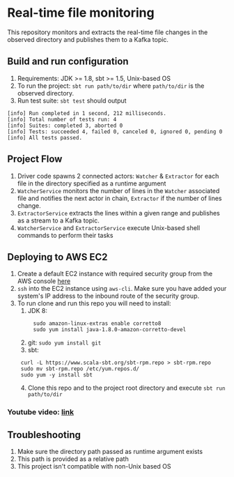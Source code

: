# Real-time file monitoring

This repository monitors and extracts the real-time file changes in the observed directory and publishes them to a Kafka topic.

## Build and run configuration
1. Requirements: JDK >= 1.8, sbt >= 1.5, Unix-based OS
2. To run the project: `sbt run path/to/dir` where `path/to/dir` is the observed directory.
3. Run test suite: `sbt test` should output
```console
[info] Run completed in 1 second, 212 milliseconds.
[info] Total number of tests run: 4
[info] Suites: completed 3, aborted 0
[info] Tests: succeeded 4, failed 0, canceled 0, ignored 0, pending 0
[info] All tests passed.
```

## Project Flow
1. Driver code spawns 2 connected actors: `Watcher` & `Extractor` for each file in the directory specified as a runtime argument
2. `WatcherService` monitors the number of lines in the `Watcher` associated file and notifies the next actor in chain, `Extractor` if the number of lines change.
3. `ExtractorService` extracts the lines within a given range and publishes as a stream to a Kafka topic.
4. `WatcherService` and `ExtractorService` execute Unix-based shell commands to perform their tasks

## Deploying to AWS EC2
1. Create a default EC2 instance with required security group from the AWS console [here]()
2. `ssh` into the EC2 instance using `aws-cli`. Make sure you have added your system's IP address to the inbound route of the security group.
3. To run clone and run this repo you will need to install:
   1. JDK 8:
   ```console
        sudo amazon-linux-extras enable corretto8
        sudo yum install java-1.8.0-amazon-corretto-devel
   ```
   2. git:
   `sudo yum install git`
   3. sbt:
   ```console
    curl -L https://www.scala-sbt.org/sbt-rpm.repo > sbt-rpm.repo
    sudo mv sbt-rpm.repo /etc/yum.repos.d/
    sudo yum -y install sbt
   ```
   4. Clone this repo and to the project root directory and execute `sbt run path/to/dir`

### Youtube video: [link](https://youtu.be/TDNmTYhNl1E)

## Troubleshooting
1. Make sure the directory path passed as runtime argument exists
2. This path is provided as a relative path
3. This project isn't compatible with non-Unix based OS
